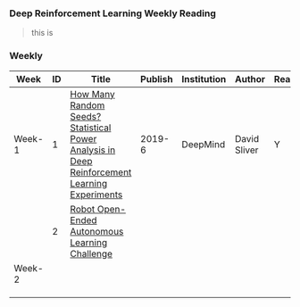 ### Deep Reinforcement Learning Weekly Reading

>this is



### Weekly

| Week   | ID    | Title       |Publish|Institution| Author| ReadState |Begin-End|ContributionAuthor|DetailBlog |
| ------- | ----------| ---------- | ----------| ----------| ---------- | ---------- | ----------- |----------- |----------- |
| Week-1| 1  |[How Many Random Seeds? Statistical Power Analysis in Deep Reinforcement Learning Experiments](https://arxiv.org/abs/1806.08295)  | 2019-6 |DeepMind|David Sliver |Y|2019.11.15 - 2019.11.22|@[NeuronDance](https://github.com/NeuronDance),@[张三](address),@[李四](address)|[detail](https://blog.csdn.net/gsww404/article/details/102531709)|
|  | 2  | [Robot Open-Ended Autonomous Learning Challenge](https://www.aicrowd.com/challenges/neurips-2019-robot-open-ended-autonomous-learning)  |  |  |  ||
| Week-2 |  |  |  |  |  |  |  |
|  |  |  |  |  |  |  |  |
|  |  |  |  |  |  |  |  |
|  |  |  |  |  |  |  |  |
